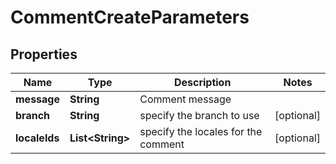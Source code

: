 

# CommentCreateParameters

## Properties

Name | Type | Description | Notes
------------ | ------------- | ------------- | -------------
**message** | **String** | Comment message | 
**branch** | **String** | specify the branch to use |  [optional]
**localeIds** | **List&lt;String&gt;** | specify the locales for the comment |  [optional]



